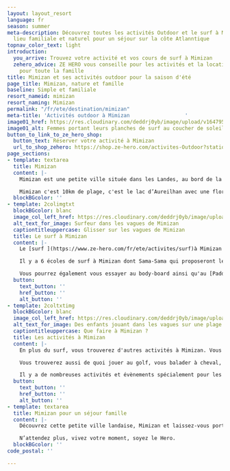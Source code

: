 ```yaml
---
layout: layout_resort
language: fr
season: summer
meta-description: Découvrez toutes les activités Outdoor et le surf à Mimizan. Un
  lieu familiale et naturel pour un séjour sur la côte Atlanntique
topnav_color_text: light
introduction:
  you_arrive: Trouvez votre activité et vos cours de surf à Mimizan
  zehero_advice: ZE HERO vous conseille pour les activités et la location des équipements
    pour toute la famille
title: Mimizan et ses activités outdoor pour la saison d'été
page_title: Mimizan, nature et famille
baseline: Simple et familiale
resort_nameid: mimizan
resort_naming: Mimizan
permalink: "/fr/ete/destination/mimizan"
meta-title: 'Activités outdoor à Mimizan                  '
image01_href: https://res.cloudinary.com/deddrj0yb/image/upload/v1647959887/website/resorts/Mimizan/pieter-de-malsche-FegcrLoYH9g-unsplash.jpg
image01_alt: Femmes portant leurs planches de surf au coucher de soleil vers Mimizan
button_to_link_to_ze_hero_shop:
  button_text: Réserver votre activité à Mimizan
  url_to_shop_zehero: https://shop.ze-hero.com/activites-Outdoor?station=Mimizan&calessonstype=all&catypegenderlistsummer=all&calessonsactivitytype=all&start-date=
page_sections:
- template: textarea
  title: Mimizan
  content: |-
    Mimizan est une petite ville située dans les Landes, au bord de la côte Atlantique. Un lieu au charme landais pour un séjour familial, calme et dans une nature d'exception.

    Mimizan c'est 10km de plage, c'est le lac d’Aureilhan avec une flore incroyable, c'est également le courant le Mimizan ainsi que la réserve biologique de Malloueyre. Un concentré de nature entre océan, dune, lac, marais, forêts pour un environnement préservé. Vous trouverez un patrimoine culturel et naturel important.
  blockBGcolor: ''
- template: 2colimgtxt
  blockBGcolor: blanc
  image_col_left_href: https://res.cloudinary.com/deddrj0yb/image/upload/v1647959774/website/resorts/Mimizan/thibault-debaene-roKhOJg3EKM-unsplash.jpg
  alt_text_for_image: Surfeur dans les vagues de Mimizan
  captiontitleuppercase: Glisser sur les vagues de Mimizan
  title: Le surf à Mimizan
  content: |-
    Le [surf ](https://www.ze-hero.com/fr/ete/activites/surf)à Mimizan est une activité très pratiquée tout comme le long de la côte landaise. Un lieu où le surf prospère depuis bien longtemps avec de nombreux champions de Surf et de Bodyboard. Vous y trouverez des vagues idéales pour débuter et également pour vous perfectionner. Avec 10km de plage, vous allez trouver de nombreux spots parfaits pour surfer. Toute l'année les vagues offrent des conditions idéales pour surfer, pour tous les niveaux. Vous pourrez surfer à la plage de la Garluche, du centre-ville, de la corniche, de l’Espécier. Pour les personnes désirant trouver les spots secrets, les spots pour les plus aguerris, il faudra alors marcher quelques minutes sur la plage.

    Il y a 6 écoles de surf à Mimizan dont Sama-Sama qui proposeront leurs cours. Vous pourrez prendre des cours collectifs ainsi que des cours privés afin de débuter, d’apprendre, de progresser et de vous perfectionner dans le surf. C’est l’endroit idéal pour débuter et prendre ses 1er vagues. Partez avec un moniteur de surf à l'eau, que ce soit pour un cours ou un stage de plusieurs jours. Ouvert à tous, découvrez les sensations et les joies du surf à Mimizan.

    Vous pourrez également vous essayer au body-board ainsi qu'au [Paddle board](https://www.ze-hero.com/fr/ete/activites/paddle). En plus des écoles de surf de Mimizan, vous pourrez également louer votre planche de surf ainsi qu'une combinaison de surf.
  button:
    text_button: ''
    href_button: ''
    alt_button: ''
- template: 2coltxtimg
  blockBGcolor: blanc
  image_col_left_href: https://res.cloudinary.com/deddrj0yb/image/upload/v1647959793/website/resorts/Mimizan/omar-sotillo-franco-1YDGZJ4O6s0-unsplash.jpg
  alt_text_for_image: Des enfants jouant dans les vagues sur une plage de Mimizan
  captiontitleuppercase: Que faire à Mimizan ?
  title: Les activités à Mimizan
  content: |-
    En plus du surf, vous trouverez d'autres activités à Mimizan. Vous allez pouvoir louer un [vélo ](https://www.ze-hero.com/fr/ete/activites/velo-de-route)et emprunter la piste cyclable Vélodysée® afin de vous plonger dans les forêts et découvrir au fil des kilomètres une multitude de paysages. Partez aussi en [VTT ](https://www.ze-hero.com/fr/ete/activites/vtt)sur différents sentiers rouler à travers les pins maritimes. Vous pourrez également emprunter de nombreux chemins de randonnées et découvrir le bord du lac de Mallouheyre. Sur ce même lac, vous pourrez louer un paddle ou une pirogue hawaïenne et naviguer sur l'eau douce ainsi que du canoë et de la voile.

    Vous trouverez aussi de quoi jouer au golf, vous balader à cheval, de la marche aquatique, du [yoga ](https://www.ze-hero.com/fr/ete/activite/yoga)et bien d’autres.

    Il y a de nombreuses activités et évènements spécialement pour les enfants. Mimizan sera pour vous un séjour sportif idéal en famille, pour découvrir les Landes dans un cadre naturel et paisible.
  button:
    text_button: ''
    href_button: ''
    alt_button: ''
- template: textarea
  title: Mimizan pour un séjour famille
  content: |-
    Découvrez cette petite ville landaise, Mimizan et laissez-vous porter par sa tranquillité, sa nature préservée et son calme. En famille, entre amis, en couple, vous découvrirez de nombreuses activités outdoor, vous pourrez profiter des plages, des forêts, des sentiers et du soleil de la côte Atlantique.

    N’attendez plus, vivez votre moment, soyez le Hero.
  blockBGcolor: ''
code_postal: ''

---
```

